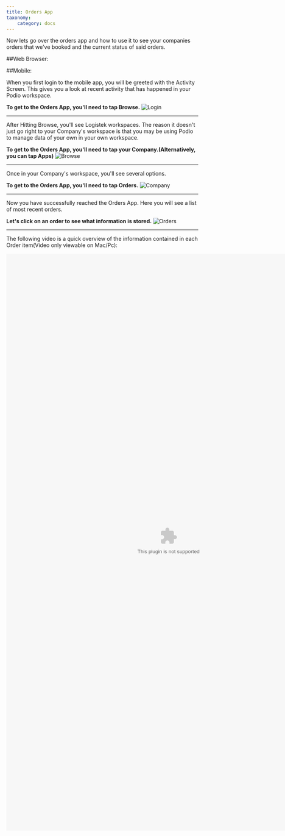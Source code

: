 ```yaml
---
title: Orders App
taxonomy:
    category: docs
---
```


Now lets go over the orders app and how to use it to see your companies orders that we've booked and the current status of said orders.

##Web Browser:


##Mobile:

When you first login to the mobile app, you will be greeted with the Activity Screen. This gives you a look at recent activity that has happened in your Podio workspace.

**To get to the Orders App, you'll need to tap Browse.**
![Login](../../user/assets/Login.png)
***
After Hitting Browse, you'll see Logistek workspaces. The reason it doesn't just go right to your Company's workspace is that you may be using Podio to manage data of your own in your own workspace.

**To get to the Orders App, you'll need to tap your Company.(Alternatively, you can tap Apps)**
![Browse](../../user/assets/Browse.png)
***
Once in your Company's workspace, you'll see several options.

**To get to the Orders App, you'll need to tap Orders.**
![Company](../../user/assets/Company.png)
***
Now you have successfully reached the Orders App. Here you will see a list of most recent orders.

**Let's click on an order to see what information is stored.**
![Orders](../../user/assets/Orders.png)
***
The following video is a quick overview of the information contained in each Order item(Video only viewable on Mac/Pc):

<embed width="852" height="1514" src="../../user/assets/Mobile-Order-Item-View.swf">
